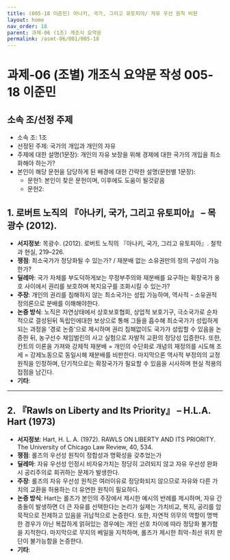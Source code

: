```yaml
---
title: (005-18 이준민) 아나키, 국가, 그리고 유토피아/ 자유 우선 원칙 비판
layout: home
nav_order: 18
parent: 과제-06 (1조) 개조식 요약문
permalink: /asmt-06/001/005-18
---
```


# 과제-06 (조별) 개조식 요약문 작성 005-18 이준민

## 소속 조/선정 주제

- 소속 조: 1조
- 선정된 주제: 국가의 개입과 개인의 자유
- 주제에 대한 설명(1문장): 개인의 자유 보장을 위해 경제에 대한 국가의 개입을 최소화해야 하는가?
- 본인이 해당 문헌을 담당하게 된 배경에 대한 간략한 설명(문헌별 1문장):  
  - 문헌1: 본인이 찾은 문헌이며, 이후에도 도움이 될것같음
  - 문헌2: 

## 1. 로버트 노직의 『아나키, 국가, 그리고 유토피아』 – 목광수 (2012).

- **서지정보**: 목광수. (2012). 로버트 노직의 『아나키, 국가, 그리고 유토피아』. 철학과 현실, 219–226.
- **쟁점**: 최소국가가 정당화될 수 있는가? / 재분배 없는 소유권만의 정의 구성이 가능한가?
- **딜레마**: 국가 자체를 부도덕하게보는 무정부주의와 재분배를 요구하는 확장국가 옹호 사이에서 권리를 보호하며 복지요구를 조화시킬 수 있는가?
- **주장**: 개인의 권리를 침해하지 않는 최소국가는 성립 가능하며, 역사적 - 소유권적 정의론으로 분배를 이해해야한다.
- **논증 방식**: 노직은 자연상태에서 상호보호협회, 상업적 보호기구, 극소국가로 순차적으로 결성된뒤 독립인에대한  보상으로 통해 그들을 흡수해 최소국가가 성립하게 되는 과정을 '경로 논증'으로 제시하며 권리 침해없이도 국가가 성립할 수 있음을 논증한 뒤, 농구선수 채임벌린의 사고 실험으로 자발적 교환의 정당성 입증한다. 또한, 칸트의 이론을 가져와 강제적 재분배 = 개인의 수단화로 개념의 재정의를 시도해 조세 = 강제노동으로 동일시해 재분배를 비판한다. 마지막으론 역사적 부정의의 교정원칙을 인정하며, 단기적으로는 확장국가가 필요할 수 있음을 시사하며 현실 적용의 접점을 남긴다.
- **기타**: 

---

## 2. 『Rawls on Liberty and Its Priority』 – H.L.A. Hart (1973)

- **서지정보**: Hart, H. L. A. (1972). RAWLS ON LIBERTY AND ITS PRIORITY. The University of Chicago Law Review, 40, 534.
- **쟁점**: 롤즈의 우선성 원칙이 정합성과 명확성을 갖추었는가 
- **딜레마**: 자유 우선성 인정시 비자유가치는 정당히 고려되지 않고 자유 우선성 완화 시 공리주의로 회귀하는 문제가 발생한다.
- **주장**: 롤즈의 자유  우선성 원칙은 여러이유로 정당화되지 않으므로 자유와 다른 가치의 교환을 허용하는 더 유연한 원칙이 필요하다.
- **논증 방식**: Hart는 롤즈가 본인의 주장에서 제시한 예시의 반례를 제시하며, 자유 간 충돌이 발생하면 더 큰 자유를 선택한다는 논리가 실제는 가치비교, 복지, 공리를 암묵적으로 전제하고 있음을 귀납적으로 논증한다. 또한, 자연적 의무의 역할이 명백한 경우가 아닌 복잡하게 얽혀있는 경우에는 개인 선호 차이에 따라 정당화 불가함을 지적한다. 마지막으로 무지의 베일을 지적하며, 롤즈가 제시한 최악-최선 위치 판단이 불가능함을 논증한다.
- **기타**:  